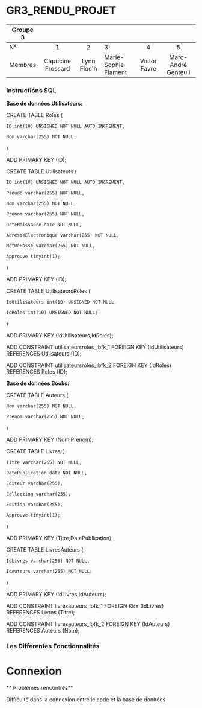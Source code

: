 # GR3_RENDU_PROJET

| Groupe 3      |               |               |               |               |               |
| ------------- |:-------------:|:-------------:|:------------- |:-------------:|:-------------:|
| N°            | 1             | 2             | 3             | 4             | 5             |
| Membres       |Capucine Frossard| Lynn Floc'h| Marie-Sophie Flament| Victor Favre| Marc-André Genteuil|

### Instructions SQL

**Base de données Utilisateurs:**

  CREATE TABLE Roles (

    ID int(10) UNSIGNED NOT NULL AUTO_INCREMENT,

    Nom varchar(255) NOT NULL;
  ) 

  ADD PRIMARY KEY (ID);

  CREATE TABLE Utilisateurs (

    ID int(10) UNSIGNED NOT NULL AUTO_INCREMENT,

    Pseudo varchar(255) NOT NULL,

    Nom varchar(255) NOT NULL,

    Prenom varchar(255) NOT NULL,

    DateNaissance date NOT NULL,

    AdresseElectronique varchar(255) NOT NULL,

    MotDePasse varchar(255) NOT NULL,

    Approuve tinyint(1);
  ) 

ADD PRIMARY KEY (ID);

CREATE TABLE UtilisateursRoles (

    IdUtilisateurs int(10) UNSIGNED NOT NULL,

    IdRoles int(10) UNSIGNED NOT NULL;
  
) 

  ADD PRIMARY KEY (IdUtilisateurs,IdRoles);
  
  ADD CONSTRAINT utilisateursroles_ibfk_1 FOREIGN KEY (IdUtilisateurs) REFERENCES Utilisateurs (ID);
  
  ADD CONSTRAINT utilisateursroles_ibfk_2 FOREIGN KEY (IdRoles) REFERENCES Roles (ID);


**Base de données Books:**

  CREATE TABLE Auteurs (

    Nom varchar(255) NOT NULL,

    Prenom varchar(255) NOT NULL;

  ) 

ADD PRIMARY KEY (Nom,Prenom);


  CREATE TABLE Livres (

    Titre varchar(255) NOT NULL,

    DatePublication date NOT NULL,

    Editeur varchar(255),

    Collection varchar(255),

    Edition varchar(255),

    Approuve tinyint(1);

  ) 

ADD PRIMARY KEY (Titre,DatePublication);


  CREATE TABLE LivresAuteurs (

    IdLivres varchar(255) NOT NULL,

    IdAuteurs varchar(255) NOT NULL;

  ) 

  ADD PRIMARY KEY (IdLivres,IdAuteurs);
  
  ADD CONSTRAINT livresauteurs_ibfk_1 FOREIGN KEY (IdLivres) REFERENCES Livres (Titre);
  
  ADD CONSTRAINT livresauteurs_ibfk_2 FOREIGN KEY (IdAuteurs) REFERENCES Auteurs (Nom);
  
  
  ### Les Différentes Fonctionnalités 
  
  # Connexion 
  
  ** Problèmes rencontrés** 
  
  Difficulté dans la connexion entre le code et la base de données 
  
  
